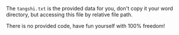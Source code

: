 The `tangshi.txt` is the provided data for you, don't copy it your word directory, but accessing this file by relative file path.

There is no provided code, have fun yourself with 100% freedom!